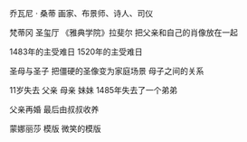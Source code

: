 乔瓦尼 · 桑蒂 画家、布景师、诗人、司仪

梵蒂冈 圣玺厅 《雅典学院》拉斐尔 把父亲和自己的肖像放在一起

1483年的主受难日 1520年的主受难日

圣母与圣子 把僵硬的圣像变为家庭场景 母子之间的关系

11岁失去 父亲 母亲 妹妹
1485年失去了一个弟弟

父亲再婚 最后由叔叔收养

蒙娜丽莎 模版 微笑的模版


